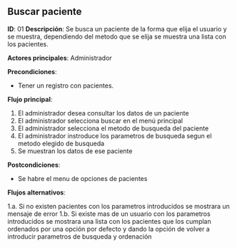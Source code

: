 ## Buscar paciente

**ID**: 01
**Descripción**: Se busca un paciente de la forma que elija el usuario y se muestra, dependiendo del metodo que se elija se muestra una lista con los pacientes.

**Actores principales**: Administrador

**Precondiciones**:
* Tener un registro con pacientes.

**Flujo principal**:
1. El administrador desea consultar los datos de un paciente
2. El administrador selecciona buscar en el menú principal
3. El administrador selecciona el metodo de busqueda del paciente
4. El administrador instroduce los parametros de busqueda segun el metodo elegido de busqueda
5. Se muestran los datos de ese paciente

**Postcondiciones**:

* Se habre el menu de opciones de pacientes

**Flujos alternativos**:

1.a. Si no existen pacientes con los parametros introducidos se mostrara un mensaje de error
1.b. Si existe mas de un usuario con los parametros introducidos se mostrara una lista con los pacientes que los cumplan ordenados por una opción por defecto y dando la opción de volver a introducir parametros de busqueda y ordenación

